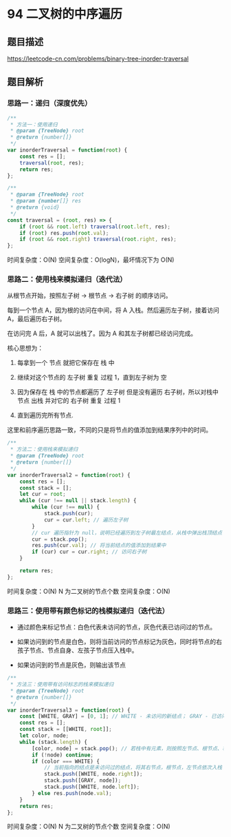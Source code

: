 # 94 二叉树的中序遍历

## 题目描述

<https://leetcode-cn.com/problems/binary-tree-inorder-traversal>

## 题目解析

### 思路一：递归（深度优先）

```js
/**
 * 方法一：使用递归
 * @param {TreeNode} root
 * @return {number[]}
 */
var inorderTraversal = function(root) {
    const res = [];
    traversal(root, res);
    return res;
};

/**
 * @param {TreeNode} root
 * @param {number[]} res
 * @return {void}
 */
const traversal = (root, res) => {
    if (root && root.left) traversal(root.left, res);
    if (root) res.push(root.val);
    if (root && root.right) traversal(root.right, res);
};
```

时间复杂度：O(N)
空间复杂度：O(logN)，最坏情况下为 O(N)

### 思路二：使用栈来模拟递归（迭代法）

从根节点开始，按照左子树 -> 根节点 -> 右子树 的顺序访问。

每到一个节点 A，因为根的访问在中间，将 A 入栈。然后遍历左子树，接着访问 A，最后遍历右子树。

在访问完 A 后，A 就可以出栈了。因为 A 和其左子树都已经访问完成。

核心思想为：

1. 每拿到一个 节点 就把它保存在 栈 中

2. 继续对这个节点的 左子树 重复 过程 1，直到左子树为 空

3. 因为保存在 栈 中的节点都遍历了 左子树 但是没有遍历 右子树，所以对栈中节点 出栈 并对它的 右子树 重复 过程 1

4. 直到遍历完所有节点.

这里和前序遍历思路一致，不同的只是将节点的值添加到结果序列中的时间。

```js
/**
 * 方法二：使用栈来模拟递归
 * @param {TreeNode} root
 * @return {number[]}
 */
var inorderTraversal2 = function(root) {
    const res = [];
    const stack = [];
    let cur = root;
    while (cur !== null || stack.length) {
        while (cur !== null) {
            stack.push(cur);
            cur = cur.left; // 遍历左子树
        }
        // cur 遍历指针为 null，说明已经遍历到左子树最左结点，从栈中弹出栈顶结点
        cur = stack.pop();
        res.push(cur.val); // 将当前结点的值添加到结果中
        if (cur) cur = cur.right; // 访问右子树
    }

    return res;
};
```

时间复杂度：O(N) N 为二叉树的节点个数
空间复杂度：O(N)

### 思路三：使用带有颜色标记的栈模拟递归（迭代法）

- 通过颜色来标记节点：白色代表未访问的节点，灰色代表已访问过的节点。

- 如果访问到的节点是白色，则将当前访问的节点标记为灰色，同时将节点的右孩子节点、节点自身、左孩子节点压入栈中。

- 如果访问到的节点是灰色，则输出该节点

```js
/**
 * 方法三：使用带有访问标志的栈来模拟递归
 * @param {TreeNode} root
 * @return {number[]}
 */
var inorderTraversal3 = function(root) {
    const [WHITE, GRAY] = [0, 1]; // WHITE - 未访问的新结点； GRAY - 已访问的结点
    const res = [];
    const stack = [[WHITE, root]];
    let color, node;
    while (stack.length) {
        [color, node] = stack.pop(); // 若栈中有元素，则按照左节点、根节点、右节点的顺序依次弹出元素
        if (!node) continue;
        if (color === WHITE) {
            // 当前指向的结点是未访问过的结点，将其右节点，根节点，左节点依次入栈
            stack.push([WHITE, node.right]);
            stack.push([GRAY, node]);
            stack.push([WHITE, node.left]);
        } else res.push(node.val);
    }
    return res;
};
```

时间复杂度：O(N) N 为二叉树的节点个数
空间复杂度：O(N)
